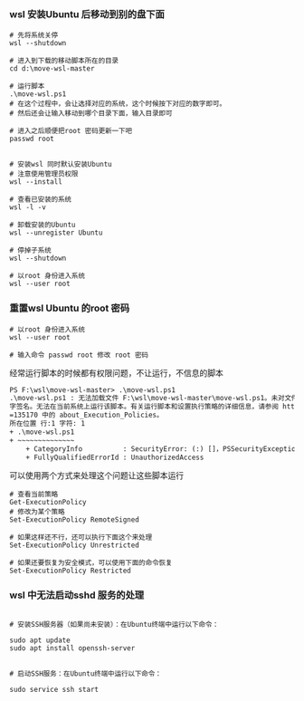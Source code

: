 







### wsl 安装Ubuntu 后移动到别的盘下面

```shell
# 先将系统关停
wsl --shutdown

# 进入到下载的移动脚本所在的目录
cd d:\move-wsl-master

# 运行脚本
.\move-wsl.ps1
# 在这个过程中，会让选择对应的系统，这个时候按下对应的数字即可。
# 然后还会让输入移动到哪个目录下面，输入目录即可

# 进入之后顺便把root 密码更新一下吧
passwd root
```





```shell

# 安装wsl 同时默认安装Ubuntu
# 注意使用管理员权限
wsl --install 

# 查看已安装的系统
wsl -l -v

# 卸载安装的Ubuntu 
wsl --unregister Ubuntu

# 停掉子系统
wsl --shutdown

# 以root 身份进入系统 
wsl --user root
```





### 重置wsl Ubuntu 的root 密码

```shell
# 以root 身份进入系统 
wsl --user root

# 输入命令 passwd root 修改 root 密码
```





经常运行脚本的时候都有权限问题，不让运行，不信息的脚本

```txt
PS F:\wsl\move-wsl-master> .\move-wsl.ps1
.\move-wsl.ps1 : 无法加载文件 F:\wsl\move-wsl-master\move-wsl.ps1。未对文件 F:\wsl\move-wsl-master\move-wsl.ps1 进行数
字签名。无法在当前系统上运行该脚本。有关运行脚本和设置执行策略的详细信息，请参阅 https:/go.microsoft.com/fwlink/?LinkID
=135170 中的 about_Execution_Policies。
所在位置 行:1 字符: 1
+ .\move-wsl.ps1
+ ~~~~~~~~~~~~~~
    + CategoryInfo          : SecurityError: (:) []，PSSecurityException
    + FullyQualifiedErrorId : UnauthorizedAccess
```

可以使用两个方式来处理这个问题让这些脚本运行

```shell
# 查看当前策略
Get-ExecutionPolicy
# 修改为某个策略
Set-ExecutionPolicy RemoteSigned

# 如果这样还不行，还可以执行下面这个来处理
Set-ExecutionPolicy Unrestricted

# 如果还要恢复为安全模式，可以使用下面的命令恢复
Set-ExecutionPolicy Restricted

```





### wsl 中无法启动sshd 服务的处理

```shell

# 安装SSH服务器（如果尚未安装）：在Ubuntu终端中运行以下命令：

sudo apt update
sudo apt install openssh-server


# 启动SSH服务：在Ubuntu终端中运行以下命令：

sudo service ssh start
```

